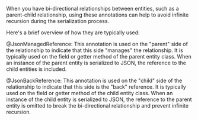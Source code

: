When you have bi-directional relationships between entities, such as a parent-child relationship, using these annotations can help to avoid infinite recursion during the serialization process.

Here's a brief overview of how they are typically used:

@JsonManagedReference: This annotation is used on the "parent" side of the relationship to indicate that this side "manages" the relationship. It is typically used on the field or getter method of the parent entity class. When an instance of the parent entity is serialized to JSON, the reference to the child entities is included.

@JsonBackReference: This annotation is used on the "child" side of the relationship to indicate that this side is the "back" reference. It is typically used on the field or getter method of the child entity class. When an instance of the child entity is serialized to JSON, the reference to the parent entity is omitted to break the bi-directional relationship and prevent infinite recursion.